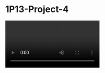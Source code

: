 # 1P13-Project-4

<video src="https://cdn.discordapp.com/attachments/1020862116498001981/1066516236663525408/Thurs05_P4_FinalPresentation_1.mp4"></video>
